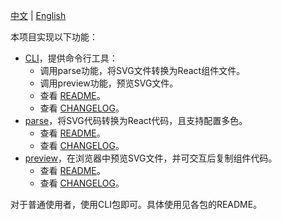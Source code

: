 [中文](https://github.com/taoliujun/svg-to-component/blob/master/README.zh_CN.md) | [English](https://github.com/taoliujun/svg-to-component/blob/master/README.en_US.md)

本项目实现以下功能：

-   [CLI](./packages/cli/)，提供命令行工具：
    -   调用parse功能，将SVG文件转换为React组件文件。
    -   调用preview功能，预览SVG文件。
    -   查看 [README](./packages/cli/README.md)。
    -   查看 [CHANGELOG](./packages/cli/CHANGELOG.md)。
-   [parse](./packages/parse/)，将SVG代码转换为React代码，且支持配置多色。
    -   查看 [README](./packages/parse/README.md)。
    -   查看 [CHANGELOG](./packages/parse/CHANGELOG.md)。
-   [preview](./packages/preview/)，在浏览器中预览SVG文件，并可交互后复制组件代码。
    -   查看 [README](./packages/preview/README.md)。
    -   查看 [CHANGELOG](./packages/preview/CHANGELOG.md)。

对于普通使用者，使用CLI包即可。具体使用见各包的README。
